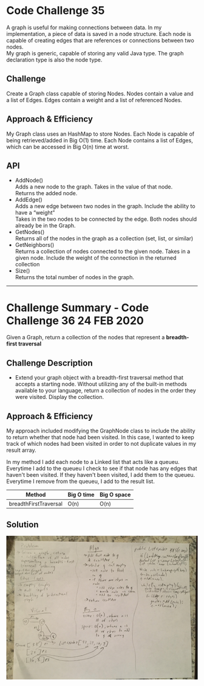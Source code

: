 # Code Challenge 35
<!-- Short summary or background information -->
A graph is useful for making connections between data.  In my implementation, a piece of data is saved in a node structure.  Each node is capable of creating edges that are references or connections between two nodes.  
My graph is generic, capable of storing any valid Java type.  The graph declaration type is also the node type.

## Challenge
<!-- Description of the challenge -->
Create a Graph class capable of storing Nodes.  Nodes contain a value and a list of Edges.  Edges contain a weight and a list of referenced Nodes.

## Approach & Efficiency
<!-- What approach did you take? Why? What is the Big O space/time for this approach? -->
My Graph class uses an HashMap to store Nodes.  Each Node is capable of being retrieved/added in Big O(1) time.  Each Node contains a list of Edges, which can be accessed in Big O(n) time at worst. 

## API
<!-- Description of each method publicly available in your Graph -->
- AddNode()   
        Adds a new node to the graph. 
        Takes in the value of that node.  
        Returns the added node.  
- AddEdge()   
        Adds a new edge between two nodes in the graph. 
        Include the ability to have a “weight”  
        Takes in the two nodes to be connected by the edge. 
        Both nodes should already be in the Graph. 
- GetNodes()    
        Returns all of the nodes in the graph as a collection (set, list, or similar)
- GetNeighbors()    
        Returns a collection of nodes connected to the given node. 
        Takes in a given node. 
        Include the weight of the connection in the returned collection  
- Size()    
        Returns the total number of nodes in the graph. 

---

# Challenge Summary - Code Challenge 36 24 FEB 2020
<!-- Short summary or background information -->
Given a Graph, return a collection of the nodes that represent a **breadth-first traversal**

## Challenge Description
<!-- Description of the challenge -->
- Extend your graph object with a breadth-first traversal method that accepts a starting node. Without utilizing any of the built-in methods available to your language, return a collection of nodes in the order they were visited. Display the collection.

## Approach & Efficiency
<!-- What approach did you take? Why? What is the Big O space/time for this approach? -->
My approach included modifying the GraphNode class to include the ability to return whether that node had been visited.  In this case, I wanted to keep track of which nodes had been visited in order to not duplicate values in my result array.  

In my method I add each node to a Linked list that acts like a queueu.  Everytime I add to the queueu I check to see if that node has any edges that haven't been visited.  If they haven't been visited, I add them to the queueu.  Everytime I remove from the queueu, I add to the result list.

| Method | Big O time | Big O space
| ----------- | ----------- | ----------- |
| breadthFirstTraversal | O(n) | O(n)

## Solution
<!-- Embedded whiteboard image -->
![](https://github.com/micahThor/data-structures-and-algorithms/blob/master/assets/Graph%20-%20BF.jpg)
